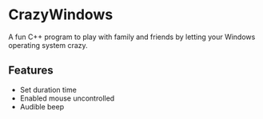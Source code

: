 # CrazyWindows

A fun C++ program to play with family and friends by letting your Windows operating system crazy.

## Features
  - Set duration time
  - Enabled mouse uncontrolled
  - Audible beep 
